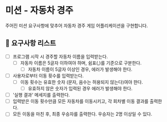 # 미션 - 자동차 경주

주어진 미션 요구사항에 맞추어 자동차 경주 게임 어플리케이션을 구현합니다.

## 🤔 요구사항 리스트

- [ ] 프로그램 시작 시 경주할 자동차 이름을 입력받는다.
  - [ ] 자동차 이름은 5글자 이하여야 하며, 쉼표(,)를 기준으로 구분한다.
    - [ ] 자동차 이름이 5글자 이상인 경우, 에러가 발생해야 한다.
- [ ] 사용자로부터 이동 횟수를 입력받는다.
  - [ ] 이동 횟수는 유효한 숫자 (문자, 음수는 허용되지 않는다)여야 한다.
    - [ ] 유효하지 않은 숫자가 입력된 경우 에러가 발생해야 한다.
- [ ] '실행 결과' 메세지를 출력한다.
- [ ] 입력받은 이동 횟수만큼 모든 자동차를 이동시키고, 각 회차별 이동 결과를 출력한다.
- [ ] 모든 이동을 마친 후, 최종 우승자를 출력한다. 우승자는 2명 이상일 수 있다.
